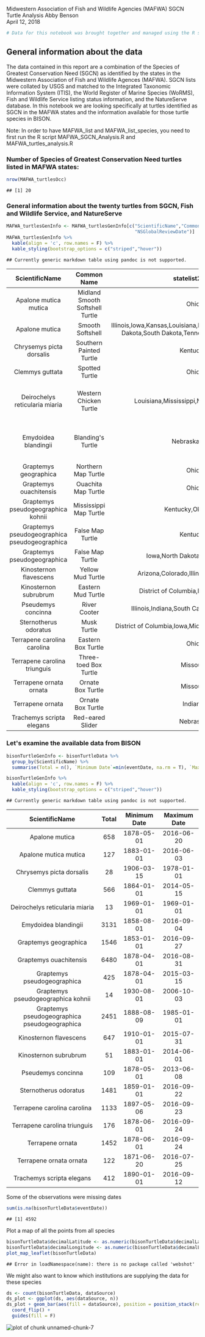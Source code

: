 Midwestern Association of Fish and Wildlife Agencies (MAFWA) SGCN Turtle Analysis
Abby Benson  
April 12, 2018  


```r
# Data for this notebook was brought together and managed using the R script MAFWA_SGCN_Analysis.R
```

## General information about the data
The data contained in this report are a combination of the Species of Greatest Conservation Need (SGCN) as identified by the states in the
Midwestern Association of Fish and Wildlife Agences (MAFWA). SGCN lists were collated by USGS and matched to the Integrated 
Taxonomic Information System (ITIS), the World Register of Marine Species (WoRMS), Fish and Wildlife Service listing status information, 
and the NatureServe database. In this notebook we are looking specifically at turtles identified as SGCN in the MAFWA states and the
information available for those turtle species in BISON.



Note: In order to have MAFWA_list and MAFWA_list_species, you need to first run the R script MAFWA_SGCN_Analysis.R and MAFWA_turtles_analysis.R



### Number of Species of Greatest Conservation Need turtles listed in MAFWA states:


```r
nrow(MAFWA_turtlesOcc)
```

```
## [1] 20
```


### General information about the twenty turtles from SGCN, Fish and Wildlife Service, and NatureServe


```r
MAFWA_turtlesGenInfo <- MAFWA_turtlesGenInfo[c("ScientificName","Common Name","statelist2015","ListingStatus","NSGlobalDescription",
                                               "NSGlobalReviewDate")]
MAFWA_turtlesGenInfo %>%
  kable(align = 'c', row.names = F) %>%
  kable_styling(bootstrap_options = c("striped","hover"))
```

```
## Currently generic markdown table using pandoc is not supported.
```



|                ScientificName                 |           Common Name           |                                             statelist2015                                             |                   ListingStatus                   | NSGlobalDescription | NSGlobalReviewDate |
|:---------------------------------------------:|:-------------------------------:|:-----------------------------------------------------------------------------------------------------:|:-------------------------------------------------:|:-------------------:|:------------------:|
|             Apalone mutica mutica             | Midland Smooth Softshell Turtle |                                                 Ohio                                                  |                        NA                         |       Secure        |     1996-10-31     |
|                Apalone mutica                 |        Smooth Softshell         | Illinois,Iowa,Kansas,Louisiana,Minnesota,Nebraska,North Dakota,South Dakota,Tennessee,Texas,Wisconsin |                        NA                         |       Secure        |     1996-10-23     |
|           Chrysemys picta dorsalis            |     Southern Painted Turtle     |                                               Kentucky                                                |                        NA                         |       Secure        |     2005-05-02     |
|                Clemmys guttata                |         Spotted Turtle          |                                                 Ohio                                                  |                        NA                         |       Secure        |     2016-02-02     |
|        Deirochelys reticularia miaria         |     Western Chicken Turtle      |                                Louisiana,Mississippi,Missouri,Oklahoma                                | Under Review in the Candidate or Petition Process |       Secure        |     1996-10-31     |
|             Emydoidea blandingii              |        Blanding's Turtle        |                                             Nebraska,Ohio                                             | Under Review in the Candidate or Petition Process |  Apparently Secure  |     2016-02-02     |
|             Graptemys geographica             |       Northern Map Turtle       |                                                 Ohio                                                  |                        NA                         |       Secure        |     2016-02-02     |
|            Graptemys ouachitensis             |       Ouachita Map Turtle       |                                                 Ohio                                                  |                        NA                         |       Secure        |     2005-05-02     |
|      Graptemys pseudogeographica kohnii       |     Mississippi Map Turtle      |                                           Kentucky,Oklahoma                                           |                        NA                         |  Apparently Secure  |     2002-02-20     |
| Graptemys pseudogeographica pseudogeographica |        False Map Turtle         |                                               Kentucky                                                |                        NA                         |       Secure        |     1996-10-31     |
|          Graptemys pseudogeographica          |        False Map Turtle         |                                    Iowa,North Dakota,South Dakota                                     |                Species of Concern                 |       Secure        |     2005-05-02     |
|            Kinosternon flavescens             |        Yellow Mud Turtle        |                                Arizona,Colorado,Illinois,Iowa,Missouri                                |                        NA                         |       Secure        |     2001-08-06     |
|             Kinosternon subrubrum             |       Eastern Mud Turtle        |                                 District of Columbia,Indiana,Kentucky                                 |                        NA                         |       Secure        |     1996-10-23     |
|              Pseudemys concinna               |          River Cooter           |                             Illinois,Indiana,South Carolina,West Virginia                             |                Species of Concern                 |         NA          |         NA         |
|             Sternotherus odoratus             |           Musk Turtle           |                          District of Columbia,Iowa,Michigan,New York,Vermont                          |                        NA                         |       Secure        |     2016-02-02     |
|          Terrapene carolina carolina          |       Eastern Box Turtle        |                                                 Ohio                                                  |                        NA                         |       Secure        |     2016-02-02     |
|         Terrapene carolina triunguis          |      Three-toed Box Turtle      |                                               Missouri                                                |                        NA                         |       Secure        |     1996-10-31     |
|            Terrapene ornata ornata            |        Ornate Box Turtle        |                                               Missouri                                                |                        NA                         |       Secure        |     1996-10-31     |
|               Terrapene ornata                |        Ornate Box Turtle        |                                                Indiana                                                |                        NA                         |       Secure        |     2005-05-04     |
|           Trachemys scripta elegans           |        Red-eared Slider         |                                               Nebraska                                                |                        NA                         |       Secure        |     1996-10-31     |

### Let's examine the available data from BISON


```r
bisonTurtleGenInfo <- bisonTurtleData %>%
  group_by(ScientificName) %>%
  summarise(Total = n(), `Minimum Date`=min(eventDate, na.rm = T), `Maximum Date`= max(eventDate, na.rm = T))

bisonTurtleGenInfo %>%
  kable(align = 'c', row.names = F) %>%
  kable_styling(bootstrap_options = c("striped","hover"))
```

```
## Currently generic markdown table using pandoc is not supported.
```



|                ScientificName                 | Total | Minimum Date | Maximum Date |
|:---------------------------------------------:|:-----:|:------------:|:------------:|
|                Apalone mutica                 |  658  |  1878-05-01  |  2016-06-20  |
|             Apalone mutica mutica             |  127  |  1883-01-01  |  2016-06-03  |
|           Chrysemys picta dorsalis            |  28   |  1906-03-15  |  1978-01-01  |
|                Clemmys guttata                |  566  |  1864-01-01  |  2014-05-15  |
|        Deirochelys reticularia miaria         |  13   |  1969-01-01  |  1969-01-01  |
|             Emydoidea blandingii              | 3131  |  1858-08-01  |  2016-09-04  |
|             Graptemys geographica             | 1546  |  1853-01-01  |  2016-09-27  |
|            Graptemys ouachitensis             | 6480  |  1878-04-01  |  2016-08-31  |
|          Graptemys pseudogeographica          |  425  |  1878-04-01  |  2015-03-15  |
|      Graptemys pseudogeographica kohnii       |  14   |  1930-08-01  |  2006-10-03  |
| Graptemys pseudogeographica pseudogeographica | 2451  |  1888-08-09  |  1985-01-01  |
|            Kinosternon flavescens             |  647  |  1910-01-01  |  2015-07-31  |
|             Kinosternon subrubrum             |  51   |  1883-01-01  |  2014-06-01  |
|              Pseudemys concinna               |  109  |  1878-05-01  |  2013-06-08  |
|             Sternotherus odoratus             | 1481  |  1859-01-01  |  2016-09-22  |
|          Terrapene carolina carolina          | 1133  |  1897-05-06  |  2016-09-23  |
|         Terrapene carolina triunguis          |  176  |  1878-06-01  |  2016-09-24  |
|               Terrapene ornata                | 1452  |  1878-06-01  |  2016-09-24  |
|            Terrapene ornata ornata            |  122  |  1871-06-20  |  2016-07-25  |
|           Trachemys scripta elegans           |  412  |  1890-01-01  |  2016-09-12  |

Some of the observations were missing dates


```r
sum(is.na(bisonTurtleData$eventDate))
```

```
## [1] 4592
```

Plot a map of all the points from all species


```r
bisonTurtleData$decimalLatitude <- as.numeric(bisonTurtleData$decimalLatitude)
bisonTurtleData$decimalLongitude <- as.numeric(bisonTurtleData$decimalLongitude)
plot_map_leaflet(bisonTurtleData)
```

```
## Error in loadNamespace(name): there is no package called 'webshot'
```

We might also want to know which institutions are supplying the data for these species


```r
ds <- count(bisonTurtleData, dataSource)
ds_plot <- ggplot(ds, aes(dataSource, n))
ds_plot + geom_bar(aes(fill = dataSource), position = position_stack(reverse = TRUE), stat = "identity") +
  coord_flip() +
  guides(fill = F)
```

![plot of chunk unnamed-chunk-7](figure/unnamed-chunk-7-1.png)


